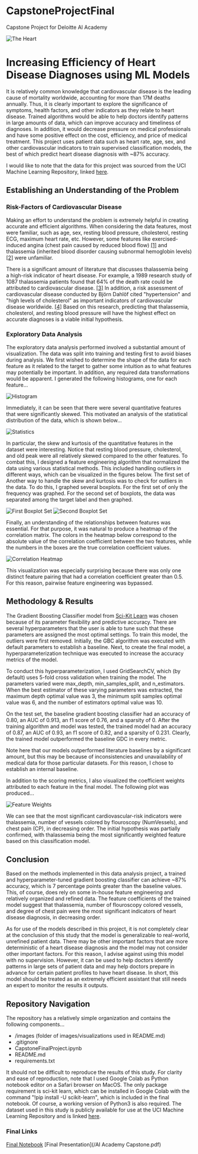 # CapstoneProjectFinal
Capstone Project for Deloitte AI Academy


![The Heart](https://www.mayo.edu/-/media/kcms/gbs/research/images/2019/02/18/19/44/cardiovascular-research-center-main-8col.jpg)
# Increasing Efficiency of Heart Disease Diagnoses using ML Models

It is relatively common knowledge that cardiovascular disease is the leading cause of mortality worldwide, accounting for more than 17M deaths annually. Thus, it is clearly important to explore the significance of symptoms, health factors, and other indicators as they relate to heart disease. Trained algorithms would be able to help doctors identify patterns in large amounts of data, which can improve accuracy and timeliness of diagnoses. In addition, it would decrease pressure on medical professionals and have some positive effect on the cost, efficiency, and price of medical treatment. This project uses patient data such as heart rate, age, sex, and other cardiovascular indicators to train supervised classification models, the best of which predict heart disease diagnosis with ~87% accuracy.

I would like to note that the data for this project was sourced from the UCI Machine Learning Repository, linked [here](https://archive.ics.uci.edu/ml/index.php).

## Establishing an Understanding of the Problem
### Risk-Factors of Cardiovascular Disease
Making an effort to understand the problem is extremely helpful in creating accurate and efficient algorithms. When considering the data features, most were familiar, such as age, sex, resting blood pressure, cholesterol, resting ECG, maximum heart rate, etc. However, some features like exercised-induced angina (chest pain caused by reduced blood flow) [[1]](https://www.ahajournals.org/doi/10.1161/01.cir.0000060545.09308.f5) and thalassemia (inherited blood disorder causing subnormal hemoglobin levels) [[2]](https://www.ahajournals.org/doi/full/10.1161/CIRCHEARTFAILURE.109.913863) were unfamiliar. 

There is a significant amount of literature that discusses thalassemia being a high-risk indicator of heart disease. For example, a 1989 research study of 1087 thalassemia patients found that 64% of the death rate could be attributed to cardiovascular disease. [[3]](https://www.sciencedirect.com/science/article/pii/S014067368990264X) In addition, a risk assessment of cardiovascular disease conducted by Björn Dahlöf cited "hypertension" and "high levels of cholesterol" as important indicators of cardiovascular disease worldwide. [[4]](https://www.sciencedirect.com/science/article/pii/S0002914909024825) Based on this research, predicting that thalassemia, cholesterol, and resting blood pressure will have the highest effect on accurate diagnoses is a viable initial hypothesis. 

### Exploratory Data Analysis
The exploratory data analysis performed involved a substantial amount of visualization. The data was split into training and testing first to avoid biases during analysis. We first wished to determine the shape of the data for each feature as it related to the target to gather some intuition as to what features may potentially be important. In addition, any required data transformations would be apparent. I generated the following histograms, one for each feature...

![Histogram](images/EDAHist.png)

Immediately, it can be seen that there were several quantitative features that were significantly skewed. This motivated an analysis of the statistical distribution of the data, which is shown below...
   
![Statistics](images/stats.png)

In particular, the skew and kurtosis of the quantitative features in the dataset were interesting. Notice that resting blood pressure, cholesterol, and old peak were all relatively skewed compared to the other features. To combat this, I designed a feature engineering algorithm that normalized the data using various statistical methods. This included handling outliers in different ways, which can be visualized in the figures below. The first set of 
Another way to handle the skew and kurtosis was to check for outliers in the data. To do this, I graphed several boxplots. For the first set of only the frequency was graphed. For the second set of boxplots, the data was separated among the target label and then graphed. 

![First Boxplot Set](images/countbox.png)
![Second Boxplot Set](images/labelbox.png)

Finally, an understanding of the relationships between features was essential. For that purpose, it was natural to produce a heatmap of the correlation matrix. The colors in the heatmap below correspond to the absolute value of the correlation coefficient between the two features, while the numbers in the boxes are the true correlation coefficient values. 

![Correlation Heatmap](images/corr.png)

This visualization was especially surprising because there was only one distinct feature pairing that had a correlation coefficient greater than 0.5. For this reason, pairwise feature engineering was bypassed.

## Methodology & Results
The Gradient Boosting Classifier model from 
[Sci-Kit Learn](https://scikitlearn.org/stable/modules/generated/sklearn.ensemble.GradientBoostingClassifier.html) was chosen because of its parameter flexibility and predictive accuracy. There are several hyperparameters that the user is able to tune such that these parameters are assigned the most optimal settings. To train this model, the outliers were first removed. Initially, the GBC algorithm was executed with default parameters to establish a baseline. Next, to create the final model, a hyperparameterization technique was executed to increase the accuracy metrics of the model. 

To conduct this hyperparameterization, I used GridSearchCV, which (by default) uses 5-fold cross validation when training the model.
The parameters varied were max_depth, min_samples_split, and n_estimators. When the best estimator of these varying parameters was extracted, the maximum depth optimal value was 3, the minimum split samples optimal value was 6, and the number of estimators optimal value was 10.

On the test set, the baseline gradient boosting classifier had an accuracy of 0.80, an AUC of 0.913, an f1 score of 0.76, and a sparsity of 0. After the training algorithm and model was tested, the trained model had an accuracy of 0.87, an AUC of 0.93, an f1 score of 0.82, and a sparsity of 0.231. Clearly, the trained model outperformed the baseline GDC in every metric.

Note here that our models outperformed literature baselines by a significant amount, but this may be because of inconsistencies and unavailability of medical data for those particular datasets. For this reason, I chose to establish an internal baseline.

In addition to the scoring metrics, I also visualized the coefficient weights attributed to each feature in the final model. The following plot was produced...

![Feature Weights](images/feature_importance.png)

We can see that the most significant cardiovascular-risk indicators were thalassemia, number of vessels colored by flouroscopy (NumVessels), and chest pain (CP), in decreasing order. The initial hypothesis was partially confirmed, with thalassemia being the most significantly weighted feature based on this classification model. 


## Conclusion
Based on the methods implemented in this data analysis project, a trained and hyperparameter-tuned gradient boosting classifier can achieve ~87% accuracy, which is 7 percentage points greater than the baseline values. This, of course, does rely on some in-house feature engineering and relatively organized and refined data. The feature coefficients of the trained model suggest that thalassemia, number of flouroscopy colored vessels, and degree of chest pain were the most significant indicators of heart disease diagnosis, in decreasing order. 

As for use of the models described in this project, it is not completely clear at the conclusion of this study that the model is generalizable to real-world, unrefined patient data. There may be other important factors that are more deterministic of a heart disease diagnosis and the model may not consider other important factors. For this reason, I advise against using this model with no supervision. However, it can be used to help doctors identify patterns in large sets of patient data and may help doctors prepare in advance for certain patient profiles to have heart disease. In short, this model should be treated as an extremely efficient assistant that still needs an expert to monitor the results it outputs.

## Repository Navigation

The repository has a relatively simple organization and contains the following components...
- /images (folder of images/visualizations used in README.md)
- .gitignore
- CapstoneFinalProject.ipynb
- README.md
- requirements.txt

It should not be difficult to reproduce the results of this study. For clarity and ease of reproduction, note that I used Google Colab as Python notebook editor on a Safari browser on MacOS. The only package requirement is sci-kit learn, which can be installed in Google Colab with the command "!pip install -U scikit-learn", which is included in the final notebook. Of course, a working version of Python3 is also required. The dataset used in this study is publicly available for use at the UCI Machine Learning Repository and is linked [here](https://archive.ics.uci.edu/ml/datasets/heart+disease).  

### Final Links
[Final Notebook](/PredictingHeartDiseaseTarget.ipynb)
[Final Presentation](/AI Academy Capstone.pdf)

